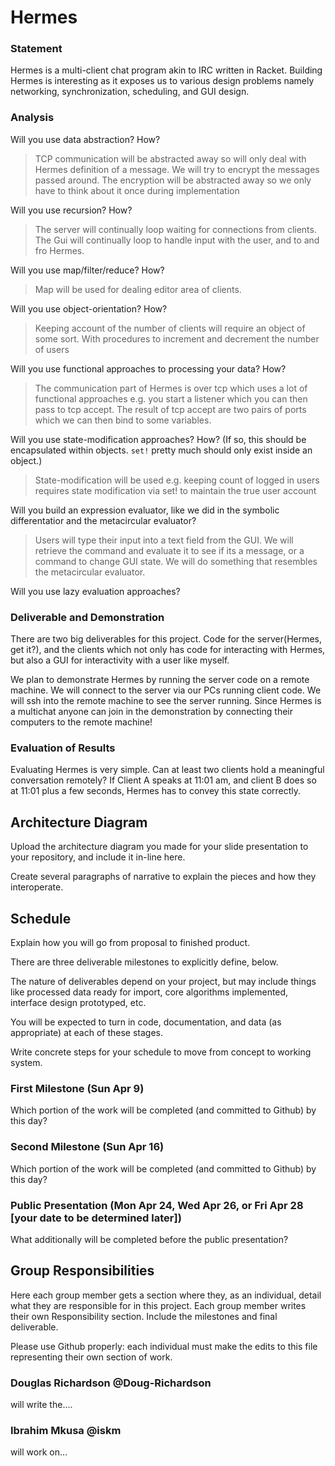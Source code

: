 # Hermes

### Statement
Hermes is a multi-client chat program akin to IRC written in  Racket. Building
Hermes is interesting as it exposes us to various design problems namely networking,
synchronization, scheduling, and GUI design.

### Analysis
Will you use data abstraction? How?
> TCP communication will be abstracted away so will only deal with Hermes
> definition of a message.
> We will try to encrypt the messages passed around. The encryption will be
> abstracted away so we only have to think about it once during implementation

Will you use recursion? How?
> The  server will continually loop waiting for connections from clients.
> The Gui will continually loop to handle input with the user, and to and fro
> Hermes.

Will you use map/filter/reduce? How? 
> Map will be used for dealing editor area of clients.

Will you use object-orientation? How?
> Keeping account of the number of clients will require an object of some sort.
> With procedures to increment and decrement the number of users

Will you use functional approaches to processing your data? How?
> The communication part of Hermes is over tcp which uses a lot of functional
> approaches e.g. you start a listener which you can then pass to tcp accept.
> The result of tcp accept are two pairs of ports which we can then bind to some
> variables. 

Will you use state-modification approaches? How? (If so, this should be encapsulated within objects. `set!` pretty much should only exist inside an object.)
> State-modification will be used e.g. keeping count of logged in users requires
> state modification via set! to maintain the true user account

Will you build an expression evaluator, like we did in the symbolic differentatior and the metacircular evaluator?
> Users will type their input into a text field from the GUI. We will retrieve
> the command and evaluate it to see if its a message, or a command to change
> GUI state. We will do something that resembles the metacircular evaluator.

Will you use lazy evaluation approaches?


### Deliverable and Demonstration
There are two big deliverables for this project. Code for the server(Hermes,
get it?), and the clients which not only has code for interacting with Hermes,
but also a GUI for interactivity with a user like myself. 

We plan to demonstrate Hermes by running the server code on a remote machine.
We will connect to the server via our PCs running client code. We will ssh into
the remote machine to see the server running. Since Hermes is a multichat anyone
can join in the demonstration by connecting their computers to the remote
machine!



### Evaluation of Results
Evaluating Hermes is very simple. Can at least two clients hold a meaningful
conversation remotely? If Client A speaks at 11:01 am, and client B does so at
11:01 plus a few seconds, Hermes has to convey  this state correctly.


## Architecture Diagram
Upload the architecture diagram you made for your slide presentation to your repository, and include it in-line here.

Create several paragraphs of narrative to explain the pieces and how they interoperate.

## Schedule
Explain how you will go from proposal to finished product. 

There are three deliverable milestones to explicitly define, below.

The nature of deliverables depend on your project, but may include things like processed data ready for import, core algorithms implemented, interface design prototyped, etc. 

You will be expected to turn in code, documentation, and data (as appropriate) at each of these stages.

Write concrete steps for your schedule to move from concept to working system. 

### First Milestone (Sun Apr 9)
Which portion of the work will be completed (and committed to Github) by this day? 

### Second Milestone (Sun Apr 16)
Which portion of the work will be completed (and committed to Github) by this day?  

### Public Presentation (Mon Apr 24, Wed Apr 26, or Fri Apr 28 [your date to be determined later])
What additionally will be completed before the public presentation?

## Group Responsibilities
Here each group member gets a section where they, as an individual, detail what they are responsible for in this project. Each group member writes their own Responsibility section. Include the milestones and final deliverable.

Please use Github properly: each individual must make the edits to this file representing their own section of work.

### Douglas Richardson @Doug-Richardson
will write the....

### Ibrahim Mkusa @iskm
will work on...

